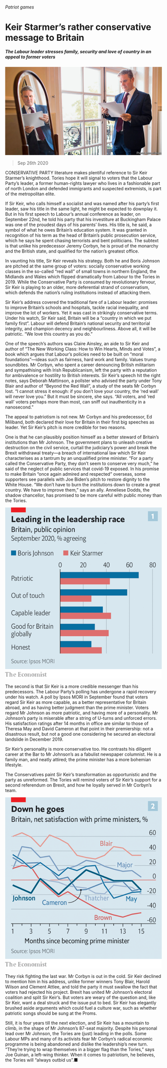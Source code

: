 ###### Patriot games

# Keir Starmer’s rather conservative message to Britain 

##### The Labour leader stresses family, security and love of country in an appeal to former voters 

![image](images/20200926_BRP001_0.jpg) 

> Sep 26th 2020 

CONSERVATIVE PARTY literature makes plentiful reference to Sir Keir Starmer’s knighthood. Tories hope it will signal to voters that the Labour Party’s leader, a former human-rights lawyer who lives in a fashionable part of north London and defended immigrants and suspected extremists, is part of the metropolitan elite.

If Sir Keir, who calls himself a socialist and was named after his party’s first leader, saw his title in the same light, he might be expected to downplay it. But in his first speech to Labour’s annual conference as leader, on September 22nd, he told his party that his investiture at Buckingham Palace was one of the proudest days of his parents’ lives. His title is, he said, a symbol of what he owes Britain’s education system. It was granted in recognition of his term as the head of Britain’s public prosecution service, which he says he spent chasing terrorists and bent politicians. The subtext is that unlike his predecessor Jeremy Corbyn, he is proud of the monarchy and the British state, and qualified for the nation’s greatest office.


In vaunting his title, Sir Keir reveals his strategy. Both he and Boris Johnson are pitched at the same group of voters: socially conservative working classes in the so-called “red wall” of small towns in northern England, the Midlands and Wales which flipped dramatically from Labour to the Tories in 2019. While the Conservative Party is consumed by revolutionary fervour, Sir Keir is playing to an older, more deferential strand of conservatism, which defends the nation’s ruling institutions instead of attacking them.

Sir Keir’s address covered the traditional fare of a Labour leader: promises to improve Britain’s schools and hospitals, tackle racial inequality, and improve the lot of workers. Yet it was cast in strikingly conservative terms. Under his watch, Sir Keir said, Britain will be a “country in which we put family first”. Labour will defend Britain’s national security and territorial integrity, and champion decency and neighbourliness. Above all, it will be patriotic. “We love this country as you do.”

One of the speech’s authors was Claire Ainsley, an aide to Sir Keir and author of “The New Working Class: How to Win Hearts, Minds and Votes”, a book which argues that Labour’s policies need to be built on “moral foundations”—ideas such as fairness, hard work and family. Values trump soundbites. Mr Corbyn, who spent a career denouncing British militarism and sympathising with Irish Republicanism, left the party with a reputation for ambivalence or hostility to British interests. Sir Keir’s speech hit the right notes, says Deborah Mattinson, a pollster who advised the party under Tony Blair and author of “Beyond the Red Wall”, a study of the seats Mr Corbyn lost. “I cannot stress it enough: if you don’t love your country, the ‘red wall’ will never love you.” But it must be sincere, she says. “All voters, and ‘red wall’ voters perhaps more than most, can sniff out inauthenticity in a nanosecond.”

The appeal to patriotism is not new. Mr Corbyn and his predecessor, Ed Miliband, both declared their love for Britain in their first big speeches as leader. Yet Sir Keir’s pitch is more credible for two reasons.

One is that he can plausibly position himself as a better steward of Britain’s institutions than Mr Johnson. The government plans to unleash creative destruction on the civil service, curtail the judiciary’s power and break the Brexit withdrawal treaty—a breach of international law which Sir Keir characterises as a tantrum by an unqualified prime minister. “For a party called the Conservative Party, they don’t seem to conserve very much,” he said of the neglect of public services that covid-19 exposed. In his promise to make Britain “once again admired and respected” overseas, some supporters see parallels with Joe Biden’s pitch to restore dignity to the White House. “We don’t have to burn the institutions down to create a great country. We have to improve them,” says an ally. Anneliese Dodds, the shadow chancellor, has promised to be more careful with public money than the Tories.

![image](images/20200926_BRC764.png) 


The second is that Sir Keir is a more credible messenger than his predecessors. The Labour Party’s polling has undergone a rapid recovery under his watch. A poll by Ipsos MORI in September found that voters regard Sir Keir as more capable, as a better representative for Britain abroad, and as having better judgment than the prime minister. Voters regard Mr Johnson as more patriotic, and having more of a personality. Mr Johnson’s party is miserable after a string of U-turns and unforced errors. His satisfaction ratings after 14 months in office are similar to those of Theresa May and David Cameron at that point in their premiership: not a disastrous result, but not a good one considering he secured an electoral landslide in December 2019.

Sir Keir’s personality is more conservative too. He contrasts his diligent career at the Bar to Mr Johnson’s as a fabulist newspaper columnist. He is a family man, and neatly attired; the prime minister has a more bohemian lifestyle.

The Conservatives paint Sir Keir’s transformation as opportunistic and the party as unreformed. The Tories will remind voters of Sir Keir’s support for a second referendum on Brexit, and how he loyally served in Mr Corbyn’s team.

![image](images/20200926_BRC752.png) 


They risk fighting the last war. Mr Corbyn is out in the cold. Sir Keir declined to mention him in his address, unlike former winners Tony Blair, Harold Wilson and Clement Attlee, and told the party it must swallow the fact that voters had rejected his project. Brexit has united Mr Johnson’s electoral coalition and split Sir Keir’s. But voters are weary of the question and, like Sir Keir, want a deal struck and the issue put to bed. Sir Keir has elegantly brushed aside arguments which could fuel a culture war, such as whether patriotic songs should be sung at the Proms.

Still, it is four years till the next election, and Sir Keir has a mountain to climb, in the shape of Mr Johnson’s 87-seat majority. Despite his personal lead over Mr Johnson, the Tories are (just) leading in the polls. Some Labour MPs and many of its activists fear Mr Corbyn’s radical economic programme is being abandoned and dislike the leadership’s new turn. “They’re trying to wrap themselves in a bigger flag than the Tories,” says Joe Guinan, a left-wing thinker. When it comes to patriotism, he believes, the Tories will “always outbid us”.■

